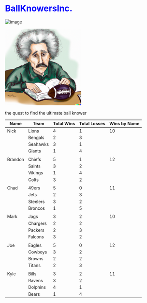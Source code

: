 <h1 style="color: blue;">BallKnowersInc.</h1>

![image](https://github.com/chadpenny/BallKnowersInc/assets/123605156/e5989b4e-e5a5-4634-b8ed-c2d589fb8da3)

<img src="photo.png" alt="Photo Courtesy of OpenAI Dalle 2.0" width="50%">

the quest to find the ultimate ball knower

| Name    | Team         | Total Wins | Total Losses | Wins by Name |
| ------- | ------------ | ---------- | ------------ | ------------ |
| Nick    | Lions        | 4          | 1            | 10           |
|         | Bengals      | 2          | 3            |              |
|         | Seahawks     | 3          | 1            |              |
|         | Giants       | 1          | 4            |              |
|         |              |            |              |              |
| Brandon | Chiefs       | 5          | 1            | 12           |
|         | Saints       | 3          | 2            |              |
|         | Vikings      | 1          | 4            |              |
|         | Colts        | 3          | 2            |              |
|         |              |            |              |              |
| Chad    | 49ers        | 5          | 0            | 11           |
|         | Jets         | 2          | 3            |              |
|         | Steelers     | 3          | 2            |              |
|         | Broncos      | 1          | 5            |              |
|         |              |            |              |              |
| Mark    | Jags         | 3          | 2            | 10           |
|         | Chargers     | 2          | 2            |              |
|         | Packers      | 2          | 3            |              |
|         | Falcons      | 3          | 2            |              |
|         |              |            |              |              |
| Joe     | Eagles       | 5          | 0            | 12           |
|         | Cowboys      | 3          | 2            |              |
|         | Browns       | 2          | 2            |              |
|         | Titans       | 2          | 3            |              |
|         |              |            |              |              |
| Kyle    | Bills        | 3          | 2            | 11            |
|         | Ravens       | 3          | 2            |              |
|         | Dolphins     | 4          | 1            |              |
|         | Bears        | 1          | 4            |              |

